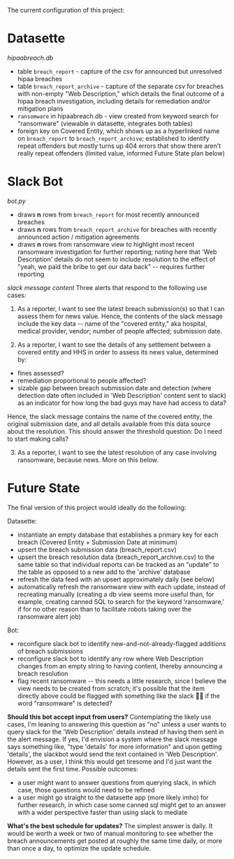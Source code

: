 The current configuration of this project:

# Datasette

*hipaabreach.db*
* table `breach_report` - capture of the csv for announced but unresolved hipaa breaches
* table `breach_report_archive` - capture of the separate csv for breaches with non-empty "Web Description," which details the final outcome of a hipaa breach investigation, including details for remediation and/or mitigation plans
* `ransomware` in hipaabreach.db - view created from keyword search for "ransomware" (viewable in datasette, integrates both tables)
* foreign key on Covered Entity, which shows up as a hyperlinked name on `breach_report` to `breach_report_archive`; established to identify repeat offenders but mostly turns up 404 errors that show there aren't really repeat offenders (limited value, informed Future State plan below)

# Slack Bot

*bot.py*
* draws **n** rows from `breach_report` for most recently announced breaches
* draws **n** rows from `breach_report_archive` for breaches with recently announced action / mitigation agreements
* draws **n** rows from ransomware view to highlight most recent ransomware investigation for further reporting; noting here that 'Web Description' details do not seem to include resolution to the effect of "yeah, we paid the bribe to get our data back" -- requires further reporting

*slack message content*
Three alerts that respond to the following use cases:

1. As a reporter, I want to see the latest breach submission(s) so that I can assess them for news value. Hence, the contents of the slack message include the key data -- name of the "covered entity," aka hospital, medical provider, vendor; number of people affected; submission date.

2. As a reporter, I want to see the details of any settlement between a covered entity and HHS in order to assess its news value, determined by:
* fines assessed?
* remediation proportional to people affected?
* sizable gap between breach submission date and detection (where detection date often included in 'Web Description' content sent to slack) as an indicator for how long the bad guys may have had access to data?

Hence, the slack message contains the name of the covered entity, the original submission date, and all details available from this data source about the resolution. This should answer the threshold question: Do I need to start making calls?

3. As a reporter, I want to see the latest resolution of any case involving ransomware, because news. More on this below.

# Future State

The final version of this project would ideally do the following:

Datasette:
* instantiate an empty database that establishes a primary key for each breach (Covered Entity + Submission Date at minimum)
* upsert the breach submission data (breach_report.csv)
* upsert the breach resolution data (breach_report_archive.csv) to the same table so that individual reports can be tracked as an "update" to the table as opposed to a new add to the 'archive' database
* refresh the data feed with an upsert approximately daily (see below)
* automatically refresh the ransomware view with each update, instead of recreating manually (creating a db view seems more useful than, for example, creating canned SQL to search for the keyword 'ransomware,' if for no other reason than to facilitate robots taking over the ransomware alert job)  

Bot:
* reconfigure slack bot to identify new-and-not-already-flagged additions of breach submissions
* reconfigure slack bot to identify any row where Web Description changes from an empty string to having content, thereby announcing a breach resolution
* flag recent ransomware -- this needs a little research, since I believe the view needs to be created from scratch; it's possible that the item directly above could be flagged with something like the slack :pirate_flag: if the word "ransomware" is detected?

**Should this bot accept input from users?**
 Contemplating the likely use cases, I'm leaning to answering this question as "no" unless a user wants to query slack for the 'Web Description' details instead of having them sent in the alert message.
 If yes, I'd envision a system where the slack message says something like, "type 'details' for more information" and upon getting 'details', the slackbot would send the text contained in 'Web Description'. However, as a user, I think this would get tiresome and I'd just want the details sent the first time.
 Possible outcomes:
 * a user might want to answer questions from querying slack, in which case, those questions would need to be refined
 * a user might go straight to the datasette app (more likely imho) for further research, in which case some canned sql might get to an  answer with a wider perspective faster than using slack to mediate

 **What's the best schedule for updates?**
 The simplest answer is daily. It would be worth a week or two of manual monitoring to see whether the breach announcements get posted at roughly the same time daily, or more than once a day, to optimize the update schedule.
